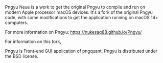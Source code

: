 Pngyu Neue is a work to get the original Pngyu to compile and run on modern Apple processor macOS devices. It's a fork of the original Pngyu code, with some modifications to get the application running on macOS 14+ computers.

For more information on Pngyu: https://nukesaq88.github.io/Pngyu/

For information on this fork, 

Pngyu is Front-end GUI application of pngquant.
Pngyu is distributed under the BSD license. 
